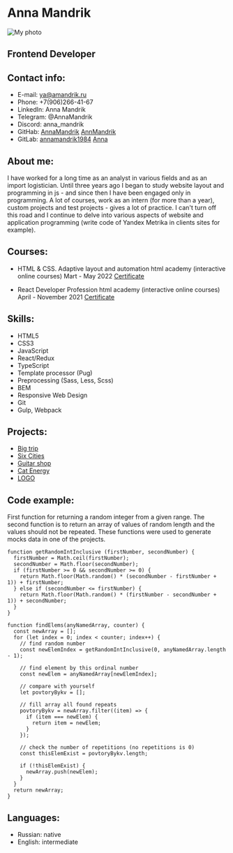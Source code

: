 # Anna Mandrik

![My photo](https://avatars.githubusercontent.com/u/112107622)

## Frontend Developer

## Contact info:

* E-mail: ya@amandrik.ru
* Phone: +7(906)266-41-67
* LinkedIn: Anna Mandrik
* Telegram: @AnnaMandrik
* Discord: anna_mandrik
* GitHab: [AnnaMandrik](https://github.com/AnnaMandrik)  [AnnMandrik](https://github.com/AnnMandrik)
* GitLab: [annamandrik1984](https://gitlab.deluxe-interactive.com/annamandrik1984)  [Anna](https://gitlab.com/AnnMandrik)

## About me:

I have worked for a long time as an analyst in various fields and as an import logistician. Until three years ago I began to study website layout and programming in js - and since then I have been engaged only in programming. A lot of courses, work as an intern (for more than a year), custom projects and test projects - gives a lot of practice. I can't turn off this road and I continue to delve into various aspects of website and application programming (write code of Yandex Metrika in clients sites for example).

## Courses:

* HTML & CSS. Adaptive layout and automation html academy (interactive online courses)
	Mart - May 2022
	[Certificate](https://assets.htmlacademy.ru/certificates/intensive/265/95434.pdf)

* React Developer Profession html academy (interactive online courses)
    April - November 2021
	[Certificate](https://assets.htmlacademy.ru/certificates/profession/29/95434.pdf)

## Skills:

* HTML5 
* CSS3 
* JavaScript 
* React/Redux 
* TypeScript
* Template processor (Pug) 
* Preprocessing (Sass, Less, Scss) 
* BEM 
* Responsive Web Design 
* Git
* Gulp, Webpack 

## Projects:

* [Big trip](https://github.com/AnnaMandrik/95434-big-trip-15)
* [Six Cities](https://github.com/AnnaMandrik/95434-six-cities-8)
* [Guitar shop](https://github.com/AnnaMandrik/accelerator-react-starter-pack)
* [Cat Energy](https://github.com/AnnaMandrik/95434-cat-energy-25)
* [LOGO](https://github.com/AnnMandrik/LOGO)

## Code example:

First function for returning a random integer from a given range.
The second function is to return an array of values of random length and the values should not be repeated.
These functions were used to generate mocks data in one of the projects.

```
function getRandomIntInclusive (firstNumber, secondNumber) {
  firstNumber = Math.ceil(firstNumber);
  secondNumber = Math.floor(secondNumber);
  if (firstNumber >= 0 && secondNumber >= 0) {
    return Math.floor(Math.random() * (secondNumber - firstNumber + 1)) + firstNumber;
  } else if (secondNumber <= firstNumber) {
    return Math.floor(Math.random() * (firstNumber - secondNumber + 1)) + secondNumber;
  }
}

function findElems(anyNamedArray, counter) {
  const newArray = [];
  for (let index = 0; index < counter; index++) {
    // find random number
    const newElemIndex = getRandomIntInclusive(0, anyNamedArray.length - 1);

    // find element by this ordinal number
    const newElem = anyNamedArray[newElemIndex];

    // compare with yourself
    let povtoryBykv = [];

    // fill array all found repeats
    povtoryBykv = newArray.filter((item) => {
      if (item === newElem) {
        return item = newElem;
      }
    });

    // check the number of repetitions (no repetitions is 0)
    const thisElemExist = povtoryBykv.length;

    if (!thisElemExist) {
      newArray.push(newElem);
    }
  }
  return newArray;
}

```

## Languages:

* Russian: native
* English: intermediate